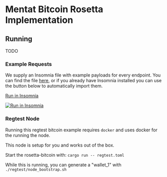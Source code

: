 # Mentat Bitcoin Rosetta Implementation

## Running

TODO

### Example Requests

We supply an Insomnia file with example payloads for every endpoint. You can find the file [here](tools/Insomnia_example_payloads.json), or if you already have Insomnia installed you can use the button below to automatically import them.

[Run in Insomnia](insomnia://app/import?uri=https://github.com/monadicus/rosetta-bitcoin/blob/main/tools/Insomnia_example_payloads.json)

<a href="insomnia://app/import?uri=https://github.com/monadicus/rosetta-bitcoin/blob/main/tools/Insomnia_example_payloads.json" target="_blank"><img src="https://insomnia.rest/images/run.svg" alt="Run in Insomnia"></a>

### Regtest Node

Running this regtest bitcoin example requires `docker` and uses docker for the running the node.

This node is setup for you and works out of the box.

Start the rosetta-bitcoin with: `cargo run -- regtest.toml`

While this is running, you can generate a "wallet_1" with `./regtest/node_bootstrap.sh`
